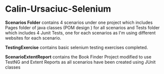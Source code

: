 # Calin-Ursaciuc-Selenium

<b>Scenarios Folder</b> contains 4 scenarios under one project which includes Pages folder of java classes (POM design ) for all scenarios and Tests folder which includes 4 Junit Tests, one for each scenarios as I'm using different websites for each scenario.

<b>TestingExercise</b> contains basic selenium testing exercises completed.

<b>ScenarioExtentReport</b> contains the Book Finder Project modified to use TestNG and Extent Reports as all scenarios have been created using JUnit classes
